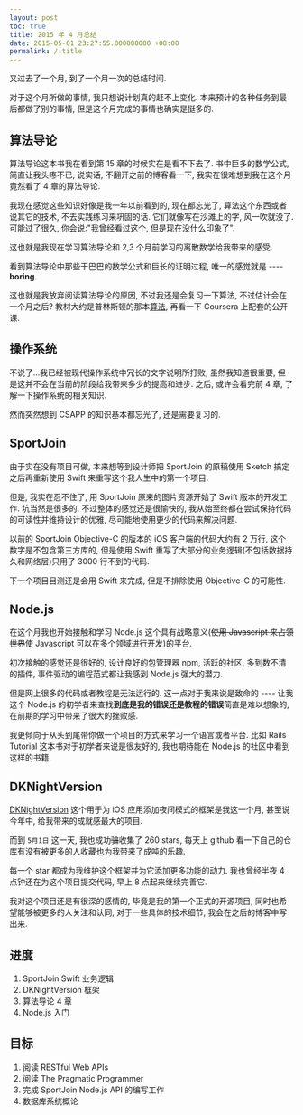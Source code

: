 ```yaml
---
layout: post
toc: true
title: 2015 年 4 月总结
date: 2015-05-01 23:27:55.000000000 +08:00
permalink: /:title
---
```



又过去了一个月, 到了一个月一次的总结时间.

 对于这个月所做的事情, 我只想说计划真的赶不上变化. 本来预计的各种任务到最后都做了别的事情, 但是这个月完成的事情也确实是挺多的.

## 算法导论

算法导论这本书我在看到第 15 章的时候实在是看不下去了. 书中巨多的数学公式, 简直让我头疼不已, 说实话, 不翻开之前的博客看一下, 我实在很难想到我在这个月竟然看了 4 章的算法导论.

我现在感觉这些知识好像是我一年以前看到的, 现在都忘光了, 算法这个东西或者说其它的技术, 不去实践练习来巩固的话. 它们就像写在沙滩上的字, 风一吹就没了. 可能过了很久, 你会说:"我曾经看过这个, 但是现在没什么印象了". 

这也就是我现在学习算法导论和 2,3 个月前学习的离散数学给我带来的感受.

看到算法导论中那些干巴巴的数学公式和巨长的证明过程, 唯一的感觉就是 ---- **boring**.

这也就是我放弃阅读算法导论的原因, 不过我还是会复习一下算法, 不过估计会在一个月之后? 教材大约是普林斯顿的那本[算法](http://www.amazon.cn/图灵程序设计丛书-算法-塞奇威克/dp/B009OCFQ0O/ref=sr_1_1?ie=UTF8&qid=1430494740&sr=8-1&keywords=算法), 再看一下 Coursera 上配套的公开课.


## 操作系统

不说了...我已经被现代操作系统中冗长的文字说明所打败, 虽然我知道很重要, 但是这并不会在当前的阶段给我带来多少的提高和进步. 之后, 或许会看完前 4 章, 了解一下操作系统的相关知识. 

然而突然想到 CSAPP 的知识基本都忘光了, 还是需要复习的.

## SportJoin

由于实在没有项目可做, 本来想等到设计师把 SportJoin 的原稿使用 Sketch 搞定之后再重新使用 Swift 来重写这个我人生中的第一个项目. 

但是, 我实在忍不住了, 用 SportJoin 原来的图片资源开始了 Swift 版本的开发工作. 坑当然是很多的, 不过整体的感觉还是很愉快的, 我从始至终都在尝试保持代码的可读性并维持设计的优雅, 尽可能地使用更少的代码来解决问题. 

以前的 SportJoin Objective-C 的版本的 iOS 客户端的代码大约有 2 万行, 这个数字是不包含第三方库的, 但是使用 Swift 重写了大部分的业务逻辑(不包括数据持久和网络层)只用了 3000 行不到的代码.

下一个项目目测还是会用 Swift 来完成, 但是不排除使用 Objective-C 的可能性.

## Node.js

在这个月我也开始接触和学习 Node.js 这个具有战略意义(~~使用 Javascript 来占领世界~~使 Javascript 可以在多个领域进行开发)的平台.

初次接触的感觉还是很好的, 设计良好的包管理器 npm, 活跃的社区, 多到数不清的插件, 事件驱动的编程范式都让我感到 Node.js 强大的潜力.

但是网上很多的代码或者教程是无法运行的. 这一点对于我来说是致命的 ---- 让我这个 Node.js 的初学者来查找**到底是我的错误还是教程的错误**简直是难以想象的, 在前期的学习中带来了很大的挫败感.

我更倾向于从头到尾带你做一个项目的方式来学习一个语言或者平台. 比如 Rails Tutorial 这本书对于初学者来说是很友好的, 我也期待能在 Node.js 的社区中看到这样的书籍.

## DKNightVersion

[DKNightVersion](https://github.com/nju520/DKNightVersion) 这个用于为 iOS 应用添加夜间模式的框架是我这一个月, 甚至说今年中, 给我带来的成就感最大的项目.

而到 `5月1日` 这一天, 我也成功~~骗~~收集了 260 stars, 每天上 github 看一下自己的仓库有没有被更多的人收藏也为我带来了成吨的乐趣.

每一个 star 都成为我维护这个框架并为它添加更多功能的动力. 我也曾经半夜 4 点钟还在为这个项目提交代码, 早上 8 点起来继续完善它.

我对这个项目还是有很深的感情的, 毕竟是我的第一个正式的开源项目, 同时也希望能够被更多的人关注和认同, 对于一些具体的技术细节, 我会在之后的博客中写出来.

## 进度

1. SportJoin Swift 业务逻辑
2. DKNightVersion 框架
3. 算法导论 4 章
4. Node.js 入门

## 目标

1. 阅读 RESTful Web APIs
2. 阅读 The Pragmatic Programmer
3. 完成 SportJoin Node.js API 的编写工作
4. 数据库系统概论

